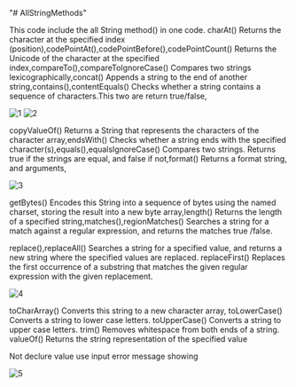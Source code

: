 "# AllStringMethods" 


This code include the all String method() in one code.
charAt()	Returns the character at the specified index (position),codePointAt(),codePointBefore(),codePointCount()	Returns the Unicode of the character at the specified index,compareTo(),compareToIgnoreCase()	Compares two strings lexicographically,concat()	Appends a string to the end of another string,contains(),contentEquals()	Checks whether a string contains a sequence of characters.This two are return true/false,

![1](https://user-images.githubusercontent.com/116792869/202095614-def454b3-9cf1-4c16-8401-d121d1c40a88.png)
![2](https://user-images.githubusercontent.com/116792869/202095780-8baf906a-f24b-47b3-9658-da2982d07335.png)



copyValueOf()	Returns a String that represents the characters of the character array,endsWith()	Checks whether a string ends with the specified character(s),equals(),equalsIgnoreCase()	Compares two strings. Returns true if the strings are equal, and false if not,format()	Returns a  format string, and arguments,

![3](https://user-images.githubusercontent.com/116792869/202095830-6ba2ef0c-e7d8-4e28-ac24-ea69c67ffd38.png)

getBytes()	Encodes this String into a sequence of bytes using the named charset, storing the result into a new byte array,length()	Returns the length of a specified string,matches(),regionMatches()	Searches a string for a match against a regular expression, and returns the matches true /false.




replace(),replaceAll()	Searches a string for a specified value, and returns a new string where the specified values are replaced.
replaceFirst()	Replaces the first occurrence of a substring that matches the given regular expression with the given replacement.


![4](https://user-images.githubusercontent.com/116792869/202096243-0f6f0e4d-ca79-4706-b0c7-3f481c1cac3e.png)




toCharArray()	Converts this string to a new character array,
toLowerCase()	Converts a string to lower case letters.
toUpperCase()	Converts a string to upper case letters.
trim()	Removes whitespace from both ends of a string.
valueOf()	Returns the string representation of the specified value





Not declure value use input error message showing



![5](https://user-images.githubusercontent.com/116792869/202096374-be73e4a1-6a8e-471b-a67c-f45aca73b731.png)






